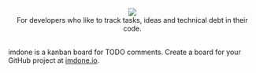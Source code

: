 <div align="center">
  <a href="https://imdone.io">
    <img src="https://cloud.githubusercontent.com/assets/233505/20074358/834b497e-a4f5-11e6-9445-344262df3276.png"/>
  </a>

  <br/>
  For developers who like to track tasks, ideas and technical debt in their code.
  <br/><br/>
</div>

imdone is a kanban board for TODO comments.  Create a board for your GitHub project at [imdone.io](https://imdone.io).



